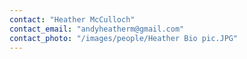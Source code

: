 ```yaml
---
contact: "Heather McCulloch"
contact_email: "andyheatherm@gmail.com"
contact_photo: "/images/people/Heather Bio pic.JPG"
---
```

